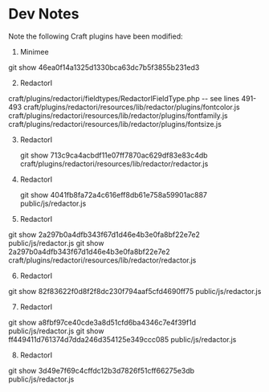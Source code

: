 Dev Notes
=========

Note the following Craft plugins have been modified:

1. Minimee

  git show 46ea0f14a1325d1330bca63dc7b5f3855b231ed3

2. RedactorI

  craft/plugins/redactori/fieldtypes/RedactorIFieldType.php -- see lines 491-493
  craft/plugins/redactori/resources/lib/redactor/plugins/fontcolor.js
  craft/plugins/redactori/resources/lib/redactor/plugins/fontfamily.js
  craft/plugins/redactori/resources/lib/redactor/plugins/fontsize.js

3. RedactorI

	git show 713c9ca4acbdf11e07ff7870ac629df83e83c4db craft/plugins/redactori/resources/lib/redactor/redactor.js

4. RedactorI

	git show 4041fb8fa72a4c616eff8db61e758a59901ac887 public/js/redactor.js

5. RedactorI

  git show 2a297b0a4dfb343f67d1d46e4b3e0fa8bf22e7e2 public/js/redactor.js
  git show 2a297b0a4dfb343f67d1d46e4b3e0fa8bf22e7e2 craft/plugins/redactori/resources/lib/redactor/redactor.js

6. RedactorI
   
  git show 82f83622f0d8f2f8dc230f794aaf5cfd4690ff75 public/js/redactor.js

7. RedactorI

  git show a8fbf97ce40cde3a8d51cfd6ba4346c7e4f39f1d public/js/redactor.js
  git show ff449411d761374d7dda246d354125e349ccc085 public/js/redactor.js

8. RedactorI

  git show 3d49e7f69c4cffdc12b3d7826f51cff66275e3db public/js/redactor.js